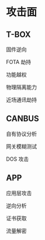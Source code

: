 # 攻击面

## T-BOX

固件逆向

FOTA 劫持

功能越权

物理隔离能力

近场通讯劫持

## CANBUS

自有协议分析

网关模糊测试

DOS 攻击

## APP

应用层攻击

逆向分析

证书获取

流量解密
